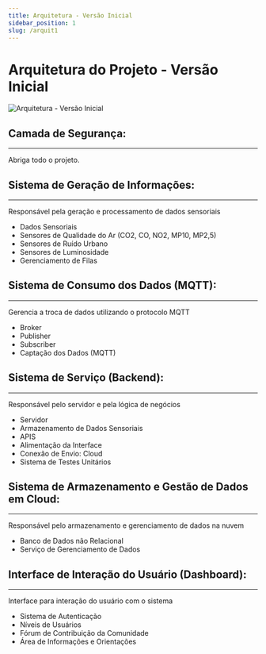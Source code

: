 ```yaml
---
title: Arquitetura - Versão Inicial
sidebar_position: 1
slug: /arquit1
---
```


# Arquitetura do Projeto - Versão Inicial

![Arquitetura - Versão Inicial](/img/arquitetura1.png)

## Camada de Segurança:
---------------------
Abriga todo o projeto. 

## Sistema de Geração de Informações:
-----------------------------------
Responsável pela geração e processamento de dados sensoriais
- Dados Sensoriais
- Sensores de Qualidade do Ar (CO2, CO, NO2, MP10, MP2,5)
- Sensores de Ruído Urbano
- Sensores de Luminosidade
- Gerenciamento de Filas

## Sistema de Consumo dos Dados (MQTT):
--------------------------------------
Gerencia a troca de dados utilizando o protocolo MQTT
- Broker
- Publisher
- Subscriber
- Captação dos Dados (MQTT)

## Sistema de Serviço (Backend):
------------------------------
Responsável pelo servidor e pela lógica de negócios
- Servidor
- Armazenamento de Dados Sensoriais
- APIS
- Alimentação da Interface
- Conexão de Envio: Cloud
- Sistema de Testes Unitários

## Sistema de Armazenamento e Gestão de Dados em Cloud:
-----------------------------------------------------
Responsável pelo armazenamento e gerenciamento de dados na nuvem
- Banco de Dados não Relacional
- Serviço de Gerenciamento de Dados

## Interface de Interação do Usuário (Dashboard):
------------------------------------------------
Interface para interação do usuário com o sistema
- Sistema de Autenticação
- Níveis de Usuários
- Fórum de Contribuição da Comunidade
- Área de Informações e Orientações
